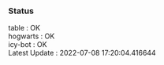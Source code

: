 ### Status


table : OK  
hogwarts : OK  
icy-bot : OK  
Latest Update : 2022-07-08 17:20:04.416644
